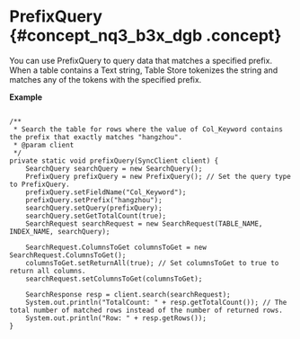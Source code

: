 # PrefixQuery {#concept_nq3_b3x_dgb .concept}

You can use PrefixQuery to query data that matches a specified prefix. When a table contains a Text string, Table Store tokenizes the string and matches any of the tokens with the specified prefix.

**Example**

```

/**
 * Search the table for rows where the value of Col_Keyword contains the prefix that exactly matches "hangzhou".
 * @param client
 */
private static void prefixQuery(SyncClient client) {
    SearchQuery searchQuery = new SearchQuery();
    PrefixQuery prefixQuery = new PrefixQuery(); // Set the query type to PrefixQuery.
    prefixQuery.setFieldName("Col_Keyword");
    prefixQuery.setPrefix("hangzhou");
    searchQuery.setQuery(prefixQuery);
    searchQuery.setGetTotalCount(true);
    SearchRequest searchRequest = new SearchRequest(TABLE_NAME, INDEX_NAME, searchQuery);

    SearchRequest.ColumnsToGet columnsToGet = new SearchRequest.ColumnsToGet();
    columnsToGet.setReturnAll(true); // Set columnsToGet to true to return all columns.
    searchRequest.setColumnsToGet(columnsToGet);

    SearchResponse resp = client.search(searchRequest);
    System.out.println("TotalCount: " + resp.getTotalCount()); // The total number of matched rows instead of the number of returned rows.
    System.out.println("Row: " + resp.getRows());
}
```

